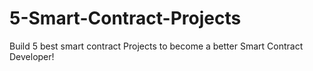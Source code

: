 # 5-Smart-Contract-Projects
Build 5 best smart contract Projects to become a better Smart Contract Developer!
